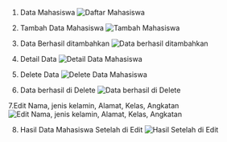 1. Data Mahasiswa
![Daftar Mahasiswa](https://github.com/user-attachments/assets/c37594cb-48c3-4139-a504-92f34cd7ead9)

2. Tambah Data Mahasiswa
![Tambah Mahasiswa](https://github.com/user-attachments/assets/488b5208-6d99-475c-94c2-43a463b830e6)

3. Data Berhasil ditambahkan
![Data berhasil ditambahkan](https://github.com/user-attachments/assets/59627d30-79f5-41b4-9b3c-de3935e9e29b)

4. Detail Data
![Detail Data Mahasiswa](https://github.com/user-attachments/assets/ce6c1b68-1fb2-44ef-9901-866839060bba)

5. Delete Data
![Delete Data Mahasiswa](https://github.com/user-attachments/assets/559b6da1-3a28-4a04-8721-bf6f3d9cfe78)
6. Data berhasil di Delete
![Data berhasil di Delete](https://github.com/user-attachments/assets/7fc8dd2b-00b8-4e03-b26f-30585050ab0a)

7.Edit Nama, jenis kelamin, Alamat, Kelas, Angkatan
![Edit Nama, jenis kelamin, Alamat, Kelas, Angkatan](https://github.com/user-attachments/assets/b7ee1467-0640-4795-9e8c-2c7501387834)

8. Hasil Data Mahasiswa Setelah di Edit
![Hasil Setelah di Edit](https://github.com/user-attachments/assets/9d8a60f0-627e-4921-9764-99bc045392c9)

